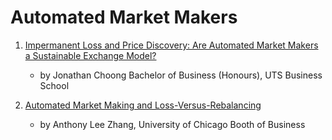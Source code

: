 # Automated Market Makers

1. [Impermanent Loss and Price Discovery:
Are Automated Market Makers a
Sustainable Exchange Model?](https://www.uts.edu.au/sites/default/files/2022-01/2021_Honours_Thesis%20CHOONG%2C%20Jonathan.pdf) 
    - by Jonathan Choong
Bachelor of Business (Honours), UTS Business School

2. [Automated Market Making and Loss-Versus-Rebalancing](https://moallemi.com/ciamac/papers/lvr-2022.pdf) 
    - by Anthony Lee Zhang, University of Chicago Booth of Business